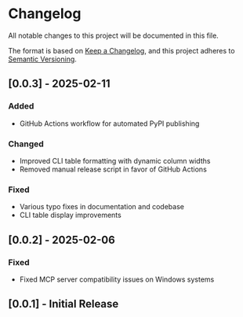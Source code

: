 # Changelog

All notable changes to this project will be documented in this file.

The format is based on [Keep a Changelog](https://keepachangelog.com/en/1.0.0/),
and this project adheres to [Semantic Versioning](https://semver.org/spec/v2.0.0.html).

## [0.0.3] - 2025-02-11

### Added
- GitHub Actions workflow for automated PyPI publishing

### Changed
- Improved CLI table formatting with dynamic column widths
- Removed manual release script in favor of GitHub Actions

### Fixed
- Various typo fixes in documentation and codebase
- CLI table display improvements

## [0.0.2] - 2025-02-06

### Fixed
- Fixed MCP server compatibility issues on Windows systems

## [0.0.1] - Initial Release

